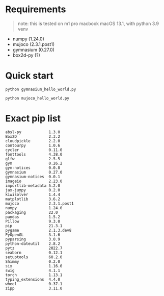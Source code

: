 # Requirements
> note: this is tested on m1 pro macbook macOS 13.1, with python 3.9 venv
- numpy (1.24.0)
- mujoco (2.3.1.post1)
- gymnasium (0.27.0)
- box2d-py (?)

# Quick start

```shell
python gymnasium_hello_world.py

python mujoco_hello_world.py
```

# Exact pip list
```
absl-py            1.3.0
Box2D              2.3.2
cloudpickle        2.2.0
contourpy          1.0.6
cycler             0.11.0
fonttools          4.38.0
glfw               2.5.5
gym                0.26.2
gym-notices        0.0.8
gymnasium          0.27.0
gymnasium-notices  0.0.1
imageio            2.23.0
importlib-metadata 5.2.0
jax-jumpy          0.2.0
kiwisolver         1.4.4
matplotlib         3.6.2
mujoco             2.3.1.post1
numpy              1.24.0
packaging          22.0
pandas             1.5.2
Pillow             9.3.0
pip                21.3.1
pygame             2.1.3.dev8
PyOpenGL           3.1.6
pyparsing          3.0.9
python-dateutil    2.8.2
pytz               2022.7
seaborn            0.12.1
setuptools         60.2.0
Shimmy             0.2.0
six                1.16.0
swig               4.1.1
torch              1.13.1
typing_extensions  4.4.0
wheel              0.37.1
zipp               3.11.0
```